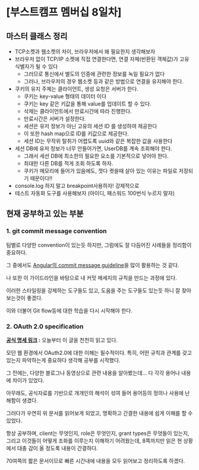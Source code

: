 # [부스트캠프 멤버십 8일차]

## 마스터 클래스 정리

- TCP소켓과 웹소켓의 차이, 브라우저에서 왜 필요한지 생각해보자
- 브라우저 없이 TCP/IP 소켓에 직접 연결한다면, 연결 자체(반환된 객체값)가 고유 식별자가 될 수 있다
    - 그러므로 통신에서 별도의 인증에 관련한 정보를 녹일 필요가 없다
    - 그러나, 브라우저의 경우 웹소켓 등과 같은 방법으로 연결을 유지해야 한다.
- 쿠키의 유지 주체는 클라이언트, 생성 요청은 서버가 한다.
    - 쿠키는 key-value 형태의 데이터 이다
    - 쿠키는 key 같은 키값을 통해 value를 업데이트 할 수 있다.
    - 삭제는 클라이언트에서 만료시간에 따라 진행한다.
    - 만료시간은 서버가 설정한다.
    - 세션은 유저 정보가 아닌 고유의 세션 ID 를 생성하여 제공한다
    - 이 또한 hash map으로 ID를 키값으로 제공한다.
    - 세션 ID는 무작위 탈취가 어렵도록 uuid와 같은 복잡한 값을 사용한다
- 세션 DB에 유저 정보가 너무 안들어가면, UserDB를 계속 조회해야 한다.
    - 그래서 세션 DB에 최소한의 필요한 요소를 기본적으로 넣어야 한다.
    - 최대한 다른 DB를 적게 조회 하도록 하자.
    - 쿠키가 메모리에 들어가 있음에도, 껏다 켯을때 살아 있는 이유는 파일로 저장되기 때문이다!!
- console.log 하지 말고 breakpoint사용하자! 강제적으로
- 테스트 자동화 도구를 사용해보자 (아이디, 패스워드 100번식 누르지 말자)

## 현재 공부하고 있는 부분

### 1. git commit message convention

팀별로 다양한 convention이 있는듯 하지만, 그럼에도 잘 다듬어진 사례들을 정리함이 중요하다. 

그 중에서도 [Angular의 commit message guideline](https://github.com/angular/angular/blob/22b96b9/CONTRIBUTING.md#-commit-message-guidelines)을 많이 활용하는 것 같다. 

나 또한 이 가이드라인을 바탕으로 내 커밋 메세지의 규칙을 만드는 과정에 있다. 

이러한 스타일링을 강제하는 도구들도 있고, 도움을 주는 도구들도 있는듯 하니 잘 찾아보는것이 좋겠다. 

이와 더불어 Git flow등에 대한 학습을 다시 시작해야 한다. 

### 2. OAuth 2.0 specification

**[공식 명세 링크](https://tools.ietf.org/html/rfc6749) :** 오늘부터 이 글을 천천히 읽고 있다. 

모던 웹 환경에서 OAuth2.0에 대한 이해는 필수적이다. 특히, 어떤 규칙과 관계를 갖고 있는지 파악하는게 중요하다 생각해 공부를 시작했다. 

그 전에는, 다양한 블로그나 동영상으로 관련 내용을 알아봤는데... 다 각각 용어나 내용에 차이가 있었다. 

아무래도, 공식자료를 기반으로 개개인의 해석이 섞여 들어 용어등의 정의나 사용에 난해함이 생겼다. 

그러다가 우연히 위 문서를 읽어보게 되었고, 명확하고 간결한 내용에 쉽게 이해를 할 수 있었다. 

항상 공부하며, client는 무엇인지, role은 무엇인지, grant types은 무엇들이 있는지, 그리고 이것들이 어떻게 조화를 이루는지 이해하기 어려웠는데, 8쪽까지만 읽은 현 상황에서 대충 감이 올 정도록 내용이 간결하다. 

70여쪽의 짧은 문서이므로 빠른 시간내에 내용을 모두 읽어보고 정리하도록 하겠다.